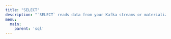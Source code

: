 ```yaml
---
title: "SELECT"
description: "`SELECT` reads data from your Kafka streams or materialized views."
menu:
  main:
    parent: 'sql'
---
```

